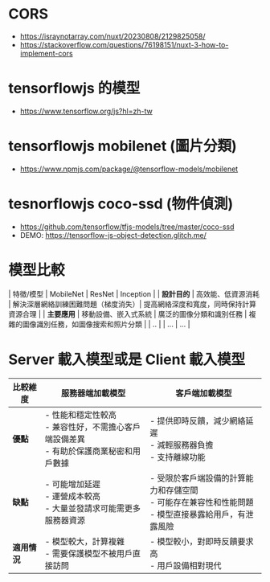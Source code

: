 # CORS

-   https://israynotarray.com/nuxt/20230808/2129825058/
-   https://stackoverflow.com/questions/76198151/nuxt-3-how-to-implement-cors

# tensorflowjs 的模型

-   https://www.tensorflow.org/js?hl=zh-tw

# tensorflowjs mobilenet (圖片分類)

-   https://www.npmjs.com/package/@tensorflow-models/mobilenet

# tesnorflowjs coco-ssd (物件偵測)

-   https://github.com/tensorflow/tfjs-models/tree/master/coco-ssd
-   DEMO: https://tensorflow-js-object-detection.glitch.me/

# 模型比較

| 特徵/模型 | MobileNet | ResNet | Inception |
| **設計目的** | 高效能、低資源消耗 | 解決深層網絡訓練困難問題（梯度消失）| 提高網絡深度和寬度，同時保持計算資源合理 |
| **主要應用** | 移動設備、嵌入式系統 | 廣泛的圖像分類和識別任務 | 複雜的圖像識別任務，如圖像搜索和照片分類 |
| .. | | ... | ... |

# Server 載入模型或是 Client 載入模型

| 比較維度     | 服務器端加載模型                                                                           | 客戶端加載模型                                                                                           |
| ------------ | ------------------------------------------------------------------------------------------ | -------------------------------------------------------------------------------------------------------- |
| **優點**     | - 性能和穩定性較高<br>- 兼容性好，不需擔心客戶端設備差異<br>- 有助於保護商業秘密和用戶數據 | - 提供即時反饋，減少網絡延遲<br>- 減輕服務器負擔<br>- 支持離線功能                                       |
| **缺點**     | - 可能增加延遲<br>- 運營成本較高<br>- 大量並發請求可能需更多服務器資源                     | - 受限於客戶端設備的計算能力和存儲空間<br>- 可能存在兼容性和性能問題<br>- 模型直接暴露給用戶，有泄露風險 |
| **適用情況** | - 模型較大，計算複雜<br>- 需要保護模型不被用戶直接訪問                                     | - 模型較小，對即時反饋要求高<br>- 用戶設備相對現代                                                       |
